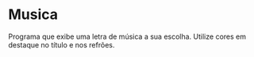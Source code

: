 # Musica
Programa que exibe uma letra de música a sua escolha. Utilize cores em destaque no título e nos refrões.
